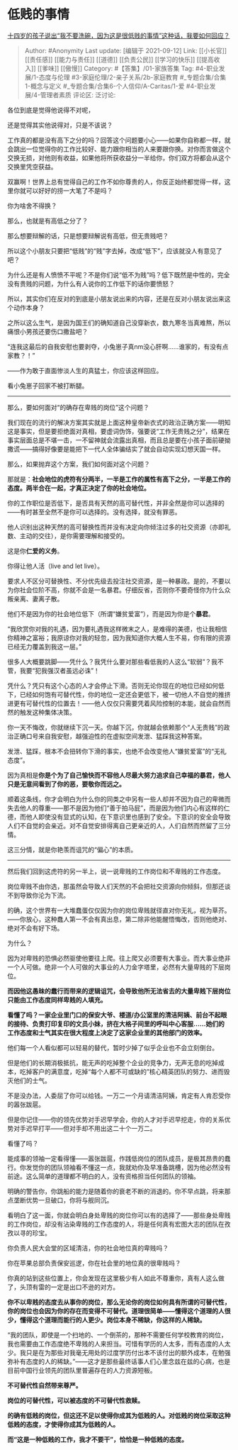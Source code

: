 # 低贱的事情
[十四岁的孩子说出“我不要洗碗，因为这是很低贱的事情”这种话，我要如何回应？](https://www.zhihu.com/question/356835825/answer/955654925)

> Author: #Anonymity
> Last update: [编辑于 2021-09-12]
> Link: [[小长官]] [[责任感]] [[能力与责任]] [[道德]] [[负责公民]] [[学习的快乐]] [[提高收入]] [[爹味]] [[傲慢]]
> Category: #【答集】/01-家族答集
> Tag: #4-职业发展/1-态度与伦理 #3-家庭伦理/2-亲子关系/2b-家庭教育 #_专题合集/合集1-概念与定义 #_专题合集/合集6-个人信仰/A-Caritas/1-爱 #4-职业发展/4-管理者素质 
> 评论区:
> 泛讨论:

各位到底是觉得他说得不对呢，

还是觉得其实他说得对，只是不该说？

工作真的都是没有高下之分的吗？回答这个问题要小心——如果你自称都一样，就会跳出一位觉得你的工作比较好、能力跟你相当的人来要跟你换。对你而言做这个交换无损，对他则有收益，如果他将所获收益分一半给你，你们双方将都会从这个交换里凭空获益。

双赢啊！世界上总有觉得自己的工作不如你尊贵的人，你反正始终都觉得一样，这里你就可以好好的捞一大笔了不是吗？

你为啥舍不得换？

那么，也就是有高低之分了？

那么想要辩解的话，只是想要辩解说有高低，但无贵贱吧？

所以这个小朋友只要把“低贱”的“贱”字去掉，改成“低下”，应该就没人有意见了吧？

为什么还是有人愤愤不平呢？不是你们说“低不为贱”吗？低下既然是中性的，完全没有贵贱的问题，为什么有人说你的工作低下的话你要愤怒？

所以，其实你们在反对的到底是小朋友说出来的内容，还是在反对小朋友说出来这个动作本身？

之所以这么生气，是因为国王们的确知道自己没穿新衣，数九寒冬当真难熬，所以痛恨小男孩还要伤口撒盐吧？

“连我这最后的自我安慰也要剥夺，小兔崽子真nm没心肝啊……谁家的，有没有点家教？！”

——作为敢于直面惨淡人生的真猛士，你应该这样回应。

看小兔崽子回家不被打断腿。

---

那么，要如何面对“的确存在卑贱的岗位”这个问题？

我们现在的流行的解决方案其实就是上面这种皇帝新衣式的政治正确方案——明知这是事实，但是要拒绝面对真相，要虚词伪饰，强要说“工作无贵贱之分”，结果在事实层面总是不堪一击，一不留神就会流露出真相，而且总是要在小孩子面前硬拗撒谎——搞得好像要是能把下一代人全体骗结实了就会自动实现幻想天国一样。

那么，如果抛弃这个方案，我们如何面对这个问题？

那就是：**社会地位的虎符有分两半，一半是工作的属性有高下之分，一半是工作的态度。两半合在一起，才真正决定了你的社会地位。**

你的工作职位是否低下，是否具有天然的高可替代性，并非全然是你可以选择的——有时甚至全然不是你可以选择的。没有选择，就没有罪恶。

他人识别出这种天然的高可替换性而并没有决定向你倾注过多的社交资源（亦即礼数、主动的交往），是你需要理解和接受的。

这是你**仁爱的义务**。

你得让他人活（live and let live）。

要求人不区分可替换性、不分优先级去投注社交资源，是一种暴政。是的，不要以为你社会位阶不高，你就不会是一名暴君。仔细反省，否则你不要奇怪你为什么众叛亲离、妻离子散。

他们不是因为你的社会地位低下（所谓“嫌贫爱富”），而是因为你是个**暴君**。

“我欣赏你对我的礼遇，因为要礼遇我这样微末之人，是难得的美德，也让我相信你精神之富裕；我原谅你对我的轻忽，因为我知道你大概人生不易，你有限的资源已经无力覆盖到我这一层。”

很多人大概要跳脚——凭什么？我凭什么要对那些看低我的人这么“软弱”？我不管，我要“犯我强汉者虽远必诛”！

凭什么？凭只有这个心态的人才会停止下滑。否则无论你现在的地位已经如何低下，已经如何饱有可替代性，你的地位一定还会更低下，被一切他人不自觉的推挤进更有可替代性的位置去！——他人仅仅只需要凭着风险控制的本能，就会自然而然的触发这种集体决策。

你一天不悔改，你就继续下沉一天。你越下沉，你就越会依赖那个“人无贵贱”的政治正确口号来自我安慰，越强迫性的在虚拟空间发泄、猛踩我这种答案。

发泄、猛踩，根本不会扭转你下滑的事实，也绝不会改变他人“嫌贫爱富”的“无礼态度”。

因为真相是**你是个为了自己愉快而不容他人尽最大努力追求自己幸福的暴君，他人只是无意间看到了你的恶，要敬你而远之。**

顺着这条线，你才会明白为什么你的同类之中另有一些人却并不因为自己的卑微而失去他人的尊重——那不是因为他们“善于拍马屁”，而是因为他们内心有这样的仁德，而他人即使没有显式的认知，在下意识里也感到了安全。下意识的安全会导致人们不自觉的会亲近。对不自觉安排得离自己更亲近的人，人们自然而然留了三分情。

这三分情，就是你艳羡而诅咒的“偏心”的本质。

---

然后我们回到这虎符的另一半上，说一说卑贱的工作岗位和不卑贱的工作态度。

岗位卑贱不由你选，那虽然会导致人们天然的不会把社交资源向你倾斜，但那还谈不到导致你沦为下流。

的确，这个世界有一大堆蠢蛋仅仅因为你的岗位卑贱就径直对你无礼，视为草芥。——你放心，这种蠢人第一不会有真出息，第二除非他能醒悟悔改，否则他绝对、绝对不会有好下场。

为什么？

因为对卑贱的恐惧必然驱使他要往上爬。往上爬又必须要有大事业。而大事业绝非一个人可做。绝非一个人可做的大事业的人力金字塔里，必然有大量卑贱的下层岗位。

**而因他这愚昧的蠢行而带来的逻辑诅咒，会导致他所无法省去的大量卑贱下层岗位只能由工作态度同样卑贱的人填充。**

**看懂了吗？一家企业里门口的保安大爷、楼道/办公室里的清洁阿姨、前台不起眼的接待、负责打印复印的文员小妹，挤在大格子间里的呼叫中心客服……她们的工作态度和士气其实在很大程度上决定了这家企业里的其他部门的效率。**

他们每一个人看似都可以轻易的替代，暂时少掉了似乎企业也不会立刻倒台。

但是他们的长期消极抵抗，能无声的吃掉整个企业的竞争力，无声无息的吃掉成本，吃掉客户的满意度，吃掉“每个人都不可或缺的”核心精英团队的努力、进而毁灭他们的士气。

不是没办法，人委屈了你可以给钱。一万二一个月请清洁阿姨，肯定有人肯忍受你的嚣张跋扈。

但是你记住——你的领先优势对手迟早学会，你的人才对手迟早挖走，你的关系优势对手迟早打平——但对手却不用出这二十个一万二。

看懂了吗？

能成事的领袖一定看得懂——嚣张跋扈，作践低岗位的团队成员，是极其昂贵的蠢行。你发觉你的团队领袖看不懂这一点，我就劝你及早准备跳槽，因为他必然没有前途。这么简单的道理都不明白的人，没有资格担当任何团队的领袖。

明确的警告你，你跳船的能力是随着你的衰老不断的消退的。你不早点跳，将来那点垄断优势一旦破口，你将与舰同沉。

看明白了这一面，你就会明白身处卑贱的岗位你可以有的选择了——那些身处卑贱的工作岗位，却没有沾染卑贱的工作态度的人，将是任何真有宏图大志的团队在孜孜以寻的珍宝。

你负责人民大会堂的区域清洁，你的社会地位真的卑贱吗？

你在苹果总部负责保安巡逻，你在社会里的地位真的很卑贱吗？

你真的站到这些位置上，你会发现在这里极少有人如此不尊重你，真有人这么做了，头顶有雷的一定是出口不逊的对方。

**你不以卑贱的态度去从事你的岗位，那么无论你的岗位如何具有所谓的可替代性，你的岗位也会因为你的存在而变得不可替代。道理很简单——懂得这个道理的人很少，懂得这个道理而能行的人更少。岗位本身不稀缺，你这样的人稀缺。**

“我的团队，即使是一个扫地的、一个倒茶的，那种不需要任何学校教育的岗位，我也需要由工作态度绝不卑贱的人来担当。可惜有学历的人太多，而有态度的人太少。我只是在为那些对我毫无用处的过度学历付出本不该付出的额外成本，在勉强弥补有态度的人的稀缺。”——这才是那些最终话事人们心里念兹在兹的心病，也是目前中国行业领先的团队里普遍存在的人力资源短板。

**不可替代性自然带来尊严。**

**岗位的可替代性，可以被态度的不可替代性救赎。**

**的确有低贱的岗位，但这还不足以使得你成其为低贱的人。对低贱的岗位采取这种低贱的态度，才使得你成其为低贱的人。**

**而“这是一种低贱的工作，我才不要干”，恰恰是一种低贱的态度。**
